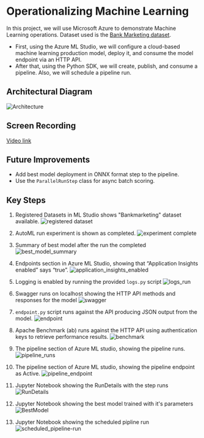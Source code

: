 # Operationalizing Machine Learning

In this project, we will use Microsoft Azure to demonstrate Machine Learning operations. Dataset used is the [Bank Marketing dataset](https://automlsamplenotebookdata.blob.core.windows.net/automl-sample-notebook-data/bankmarketing_train.csv).

- First, using the Azure ML Studio, we will configure a cloud-based machine learning production model, deploy it, and consume the model endpoint via an HTTP API.
- After that, using the Python SDK, we will create, publish, and consume a pipeline. Also, we will schedule a pipeline run.

## Architectural Diagram

![Architecture](images/architecture.jpeg)

## Screen Recording
[Video link](https://youtu.be/h0QHCFeEj9I)


## Future Improvements
- Add best model deployment in ONNX format step to the pipeline.
- Use the `ParallelRunStep` class for async batch scoring.

## Key Steps

1. Registered Datasets in ML Studio shows "Bankmarketing" dataset available.
![registered dataset](images/registered_dataset.jpg)

2. AutoML run experiment is shown as completed.
![experiment complete](images/experiment_complete.jpg)

3. Summary of best model after the run the completed
![best_model_summary](images/best_model_summary.jpg)

4. Endpoints section in Azure ML Studio, showing that “Application Insights enabled” says “true”.
![application_insights_enabled](images/app_insights_enabled.jpg)

5. Logging is enabled by running the provided `logs.py` script
![logs_run](images/logs_run.jpg)

6. Swagger runs on localhost showing the HTTP API methods and responses for the model
![swagger](images/swagger.jpg)

7. `endpoint.py` script runs against the API producing JSON output from the model.
![endpoint](images/endpoint.jpg)

8. Apache Benchmark (ab) runs against the HTTP API using authentication keys to retrieve performance results.
![benchmark](images/benchmark.jpg)

9. The pipeline section of Azure ML studio, showing the pipeline runs.
![pipeline_runs](images/pipeline.jpg)

10. The pipeline section of Azure ML studio, showing the pipeline endpoint as Active.
![pipeline_endpoint](images/pipeline_endpoint.jpg)

11. Jupyter Notebook showing the RunDetails with the step runs
![RunDetails](images/RunDetails.jpg)

12. Jupyter Notebook showing the best model trained with it's parameters
![BestModel](images/best_model_trained.jpg)

13. Jupyter Notebook showing the scheduled pipline run
![scheduled_pipeline-run](images/schedule_pipeline_run.jpg) 
